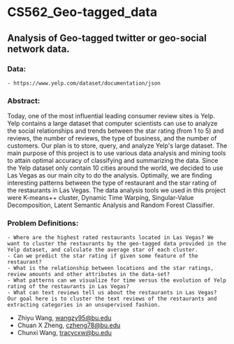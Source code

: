# CS562_Geo-tagged_data

## Analysis of Geo-tagged twitter or geo-social network data.

### Data:
	- https://www.yelp.com/dataset/documentation/json

### Abstract:
Today, one of the most influential leading consumer review sites is Yelp. Yelp contains a large dataset that computer scientists can use to analyze the social relationships and trends between the star rating (from 1 to 5) and reviews, the number of reviews, the type of business, and the number of customers. Our plan is to store, query, and analyze Yelp's large dataset. The main purpose of this project is to use various data analysis and mining tools to attain optimal accuracy of classifying and summarizing the data. Since the Yelp dataset only contain 10 cities around the world, we decided to use Las Vegas as our main city to do the analysis. Optimally, we are finding interesting patterns between the type of restaurant and the star rating of the restaurants in Las Vegas. The data analysis tools we used in this project were K-means++ cluster, Dynamic Time Warping, Singular-Value Decomposition, Latent Semantic Analysis and Random Forest Classifier.

### Problem Definitions:
	- Where are the highest rated restaurants located in Las Vegas? We want to cluster the restaurants by the geo-tagged data provided in the Yelp dataset, and calculate the average star of each cluster.
	- Can we predict the star rating if given some feature of the restaurant?
	- What is the relationship between locations and the star ratings, review amounts and other attributes in the data-set?
	- What patterns can we visualize for time versus the evolution of Yelp rating of the restaurants in Las Vegas?
	- What can text reviews tell us about the restaurants in Las Vegas? Our goal here is to cluster the text reviews of the restaurants and extracting categories in an unsupervised fashion. 

* Zhiyu Wang, wangzy95@bu.edu
* Chuan X Zheng, czheng78@bu.edu
* Chunxi Wang, tracycxw@bu.edu
